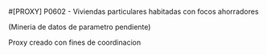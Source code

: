 #[PROXY] P0602 - Viviendas particulares habitadas con focos ahorradores

(Mineria de datos de parametro pendiente)

Proxy creado con fines de coordinacion